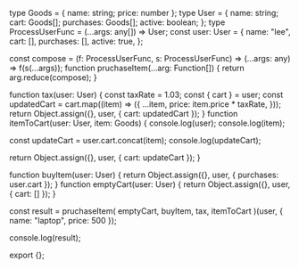 type Goods = { name: string; price: number };
type User = {
name: string;
cart: Goods[];
purchases: Goods[];
active: boolean;
};
type ProcessUserFunc = (...args: any[]) => User;
const user: User = {
name: "lee",
cart: [],
purchases: [],
active: true,
};

const compose = (f: ProcessUserFunc, s: ProcessUserFunc) => (...args: any) =>
f(s(...args));
function pruchaseItem(...arg: Function[]) {
return arg.reduce(compose);
}

function tax(user: User) {
const taxRate = 1.03;
const { cart } = user;
const updatedCart = cart.map((item) => ({
...item,
price: item.price \* taxRate,
}));
return Object.assign({}, user, { cart: updatedCart });
}
function itemToCart(user: User, item: Goods) {
console.log(user);
console.log(item);

const updateCart = user.cart.concat(item);
console.log(updateCart);

return Object.assign({}, user, { cart: updateCart });
}

function buyItem(user: User) {
return Object.assign({}, user, { purchases: user.cart });
}
function emptyCart(user: User) {
return Object.assign({}, user, { cart: [] });
}

const result = pruchaseItem(
emptyCart,
buyItem,
tax,
itemToCart
)(user, { name: "laptop", price: 500 });

console.log(result);

export {};
